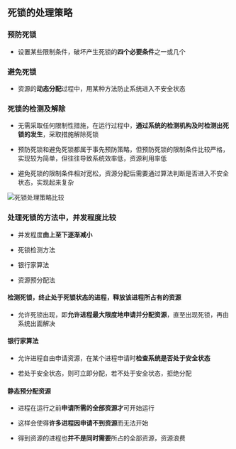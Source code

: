 ## 死锁的处理策略

### 预防死锁

- 设置某些限制条件，破坏产生死锁的**四个必要条件**之一或几个

### 避免死锁

- 资源的**动态分配**过程中，用某种方法防止系统进入不安全状态

### 死锁的检测及解除

- 无需采取任何限制性措施，在运行过程中，**通过系统的检测机构及时检测出死锁的发生**，采取措施解除死锁

- 预防死锁和避免死锁都属于事先预防策略，但预防死锁的限制条件比较严格，实现较为简单，但往往导致系统效率低，资源利用率低

- 避免死锁的限制条件相对宽松，资源分配后需要通过算法判断是否进入不安全状态，实现起来复杂

![死锁处理策略比较](https://github.com/YC-L/Postgraduate-examination/blob/Operating-System/imgs/%E6%AD%BB%E9%94%81%E5%A4%84%E7%90%86%E7%AD%96%E7%95%A5.png "死锁处理策略")

### 处理死锁的方法中，并发程度比较

- 并发程度**由上至下逐渐减小**

- 死锁检测方法

- 银行家算法

- 资源预分配法

#### 检测死锁，终止处于死锁状态的进程，释放该进程所占有的资源

- 允许死锁出现，即**允许进程最大限度地申请并分配资源**，直至出现死锁，再由系统出面解决

#### 银行家算法

- 允许进程自由申请资源，在某个进程申请时**检查系统是否处于安全状态**

- 若处于安全状态，则可立即分配，若不处于安全状态，拒绝分配

#### 静态预分配资源

- 进程在运行之前**申请所需的全部资源才**可开始运行

- 这样会使得**许多进程因申请不到资源**而无法开始

- 得到资源的进程也**并不是同时需要**所占的全部资源，资源浪费






